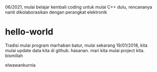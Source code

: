 06/2021, mulai belajar kembali coding
untuk mulai C++ dulu, rencananya nanti dikolaborasikan dengan perangkat elektronik


# hello-world
Tradisi mulai program
marhaban batur,
mulai sekarang 19/01/2018, kita mulai update data kita di github. 
hasanan. mari kita mulai project kita.
bismillah

elwawankurnia
